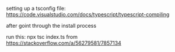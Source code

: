 setting up a tsconfig file: https://code.visualstudio.com/docs/typescript/typescript-compiling


after goint through the install process

run this: npx tsc index.ts
from https://stackoverflow.com/a/56279581/7857134
